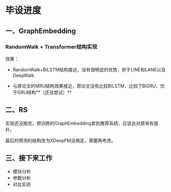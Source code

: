 # 毕设进度

## 一、GraphEmbedding

### RandomWalk + Transformer结构实现

效果：

+ RandomWalk+BiLSTM结构接近，没有很明显的优势，好于LINE和LANE以及DeepWalk

+ 与原论文的MRU结构效果接近，原论文没有比较BiLSTM，比较了BiGRU，优于GRU结构**（还没尝试）**

## 二、RS

实验还没跑完，预训练的GraphEmbedding拿到推荐系统，应该会对原来有提升。

最后的预测的结构改为XDeepFM没搞定，需要再考虑。

## 三、接下来工作

+ 模块分析
+ 参数分析
+ 对比实验